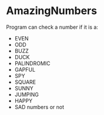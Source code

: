 # AmazingNumbers 

Program can check a number if it is a:
- EVEN
- ODD
- BUZZ
- DUCK
- PALINDROMIC
- GAPFUL
- SPY
- SQUARE
- SUNNY
- JUMPING
- HAPPY
- SAD
numbers or not